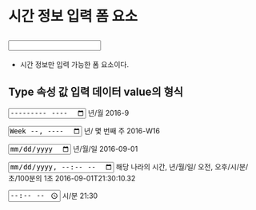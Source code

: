 # 시간 정보 입력 폼 요소

## <input type="month|week|date|time|datetime-local">

- 시간 정보만 입력 가능한 폼 요소이다.

## Type 속성 값             입력 데이터                 value의 형식

<input type="month">        년/월                     2016-9


<input type="week">         년/ 몇 번째 주              2016-W16


<input type="date">         년/월/일                   2016-09-01


<input type="datetime-local">  해당 나라의 시간, 년/월/일/ 오전, 오후/시/분/초/100분의 1초     2016-09-01T21:30:10.32


<input type="time">         시/분                      21:30